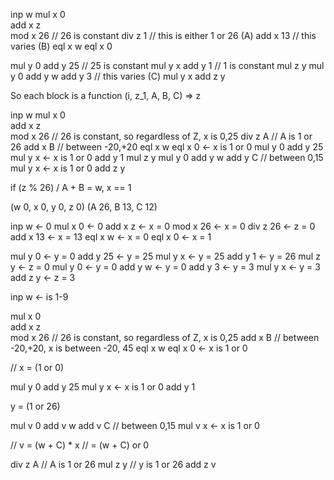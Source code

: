 

inp w
mul x 0  
add x z  
mod x 26 // 26 is constant
div z 1  // this is either 1 or 26 (A)
add x 13 // this varies (B)
eql x w 
eql x 0

mul y 0
add y 25 // 25 is constant
mul y x
add y 1  // 1 is constant
mul z y
mul y 0
add y w
add y 3  // this varies (C)
mul y x
add z y


So each block is a function (i, z_1, A, B, C) => z




inp w
mul x 0  
add x z  
mod x 26 // 26 is constant, so regardless of Z, x is 0,25
div z A  // A is 1 or 26
add x B  // between -20,+20
eql x w 
eql x 0  <- x is 1 or 0
mul y 0
add y 25
mul y x  <- x is 1 or 0
add y 1
mul z y
mul y 0
add y w
add y C  // between 0,15
mul y x  <- x is 1 or 0
add z y

if (z % 26) / A + B = w, x == 1

(w 0, x 0, y 0, z 0)
(A 26, B 13, C 12)

inp w    <- 0
mul x 0  <- 0
add x z  <- x =  0
mod x 26 <- x =  0
div z 26 <- z =  0
add x 13 <- x = 13
eql x w  <- x = 0
eql x 0  <- x = 1

mul y 0  <- y =  0
add y 25 <- y = 25
mul y x  <- y = 25
add y 1  <- y = 26
mul z y  <- z =  0
mul y 0  <- y =  0
add y w  <- y =  0
add y 3  <- y =  3
mul y x  <- y =  3
add z y  <- z = 3



inp w    <- is 1-9

mul x 0  
add x z  
mod x 26 // 26 is constant, so regardless of Z, x is 0,25
add x B  // between -20,+20, x is between -20, 45
eql x w 
eql x 0  <- x is 1 or 0

// x = (1 or 0)

mul y 0
add y 25
mul y x  <- x is 1 or 0
add y 1

y = (1 or 26)

mul v 0
add v w
add v C  // between 0,15
mul v x  <- x is 1 or 0

// v = (w + C) * x
//   = (w + C) or 0

div z A  // A is 1 or 26
mul z y  // y is 1 or 26
add z v